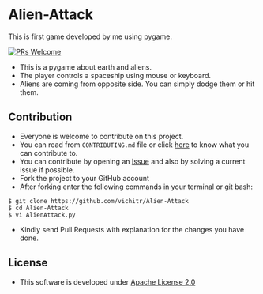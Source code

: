# Alien-Attack
This is first game developed by me using pygame.

[![PRs Welcome](https://img.shields.io/badge/PRs-welcome-brightgreen.svg?style=flat-square)](http://makeapullrequest.com)


- This is a pygame about earth and aliens.
- The player controls a spaceship using mouse or keyboard. 
- Aliens are coming from opposite side. You can simply dodge them or hit them. 

## Contribution
- Everyone is welcome to contribute on this project. 
- You can read from `CONTRIBUTING.md` file or click [here](https://github.com/vichitr/Alien-Attack/blob/master/CONTRIBUTING.md) to know what you can contribute to.
- You can contribute by opening an [Issue](https://github.com/vichitr/Alien-Attack/issues) and also by solving a current issue if possible.
- Fork the project to your GitHub account
- After forking enter the following commands in your terminal or git bash:   
 ```
 $ git clone https://github.com/vichitr/Alien-Attack
 $ cd Alien-Attack
 $ vi AlienAttack.py
 ```
- Kindly send Pull Requests with explanation for the changes you have done.
## License
- This software is developed under [Apache License 2.0](https://github.com/vichitr/Alien-Attack/blob/master/LICENSE)
